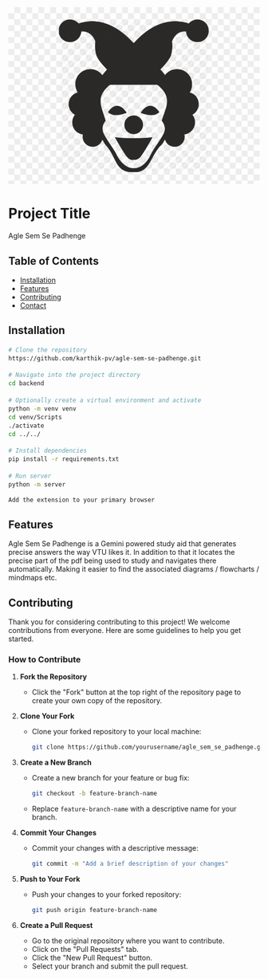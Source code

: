 ![Project Logo](extension/joker.png)

# Project Title

Agle Sem Se Padhenge

## Table of Contents

- [Installation](#installation)
- [Features](#features)
- [Contributing](#contributing)
- [Contact](#contact)

## Installation

```bash
# Clone the repository
https://github.com/karthik-pv/agle-sem-se-padhenge.git

# Navigate into the project directory
cd backend

# Optionally create a virtual environment and activate
python -m venv venv
cd venv/Scripts
./activate
cd ../../

# Install dependencies
pip install -r requirements.txt

# Run server
python -m server
```

```bash
Add the extension to your primary browser
```

## Features

Agle Sem Se Padhenge is a Gemini powered study aid that generates precise answers the way VTU likes it. In addition to that it locates the precise part of the pdf being used to study and navigates there automatically. Making it easier to find the associated diagrams / flowcharts / mindmaps etc.

## Contributing

Thank you for considering contributing to this project! We welcome contributions from everyone. Here are some guidelines to help you get started.

### How to Contribute

1. **Fork the Repository**

   - Click the "Fork" button at the top right of the repository page to create your own copy of the repository.

2. **Clone Your Fork**

   - Clone your forked repository to your local machine:
     ```bash
     git clone https://github.com/yourusername/agle_sem_se_padhenge.git
     ```

3. **Create a New Branch**
   - Create a new branch for your feature or bug fix:
     ```bash
     git checkout -b feature-branch-name
     ```
   - Replace `feature-branch-name` with a descriptive name for your branch.
4. **Commit Your Changes**

   - Commit your changes with a descriptive message:
     ```bash
     git commit -m "Add a brief description of your changes"
     ```

5. **Push to Your Fork**

   - Push your changes to your forked repository:
     ```bash
     git push origin feature-branch-name
     ```

6. **Create a Pull Request**
   - Go to the original repository where you want to contribute.
   - Click on the "Pull Requests" tab.
   - Click the "New Pull Request" button.
   - Select your branch and submit the pull request.
